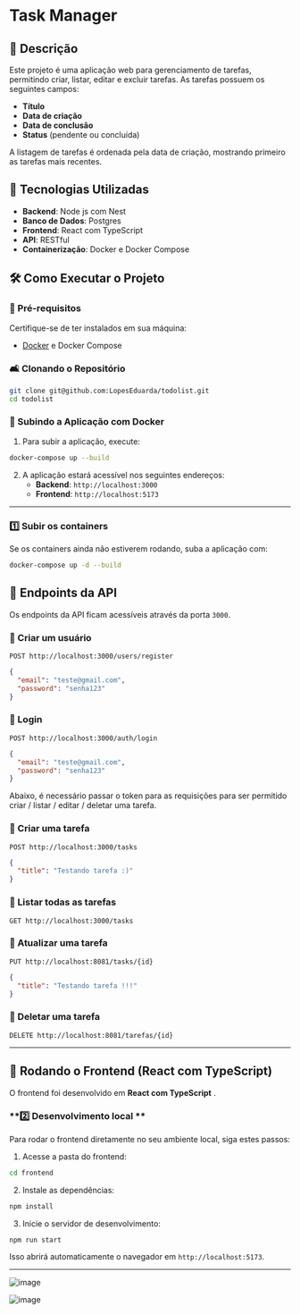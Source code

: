 # Task Manager

## 📌 Descrição
Este projeto é uma aplicação web para gerenciamento de tarefas, permitindo criar, listar, editar e excluir tarefas. As tarefas possuem os seguintes campos:
- **Título**
- **Data de criação**
- **Data de conclusão**
- **Status** (pendente ou concluída)

A listagem de tarefas é ordenada pela data de criação, mostrando primeiro as tarefas mais recentes.

## 🚀 Tecnologias Utilizadas
- **Backend**: Node js com Nest
- **Banco de Dados**: Postgres
- **Frontend**: React com TypeScript
- **API**: RESTful
- **Containerização**: Docker e Docker Compose

## 🛠️ Como Executar o Projeto
### 🔧 Pré-requisitos
Certifique-se de ter instalados em sua máquina:
- [Docker](https://www.docker.com/) e Docker Compose

### 🛋️ Clonando o Repositório
```bash
git clone git@github.com:LopesEduarda/todolist.git
cd todolist
```

### 🐫 Subindo a Aplicação com Docker
1. Para subir a aplicação, execute:
```bash
docker-compose up --build
```
2. A aplicação estará acessível nos seguintes endereços:
   - **Backend**: `http://localhost:3000`
   - **Frontend**: `http://localhost:5173`

---

### **1️⃣ Subir os containers**
Se os containers ainda não estiverem rodando, suba a aplicação com:
```sh
docker-compose up -d --build
```



## 📌 Endpoints da API
Os endpoints da API ficam acessíveis através da porta `3000`.

### 📌 Criar um usuário
`POST http://localhost:3000/users/register`
```json
{
  "email": "teste@gmail.com",
  "password": "senha123"
}

```

### 📌 Login
`POST http://localhost:3000/auth/login`
```json
{
  "email": "teste@gmail.com",
  "password": "senha123"
}

```

Abaixo, é necessário passar o token para as requisições para ser permitido criar / listar / editar / deletar uma tarefa.


### 📌 Criar uma tarefa
`POST http://localhost:3000/tasks`
```json
{
  "title": "Testando tarefa :)"
}
```

### 📌 Listar todas as tarefas
`GET http://localhost:3000/tasks`

### 📌 Atualizar uma tarefa
`PUT http://localhost:8081/tasks/{id}`
```json
{
  "title": "Testando tarefa !!!"
}

```

### 📌 Deletar uma tarefa
`DELETE http://localhost:8081/tarefas/{id}`

---



## 💎 Rodando o Frontend (React com TypeScript)
O frontend foi desenvolvido em **React com TypeScript** .

### **2️⃣ Desenvolvimento local **
Para rodar o frontend diretamente no seu ambiente local, siga estes passos:

1. Acesse a pasta do frontend:
```sh
cd frontend
```
2. Instale as dependências:
```sh
npm install
```
3. Inicie o servidor de desenvolvimento:
```sh
npm run start
```
Isso abrirá automaticamente o navegador em `http://localhost:5173`.


---


![image](https://github.com/user-attachments/assets/4966de2b-3da4-45ee-bafa-eeb809047833)

![image](https://github.com/user-attachments/assets/2d0f8f8a-b129-449c-8d53-ae3c3fd2753d)




